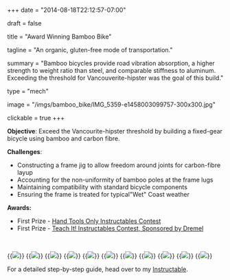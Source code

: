 +++
date = "2014-08-18T22:12:57-07:00"

draft = false

title = "Award Winning Bamboo Bike"

tagline = "An organic, gluten-free mode of transportation."

summary = "Bamboo bicycles provide road vibration absorption, a higher strength to weight ratio than steel, and comparable stiffness to aluminum. Exceeding the threshold for Vancouverite-hipster was the goal of this build."

type = "mech"

image = "/imgs/bamboo_bike/IMG_5359-e1458003099757-300x300.jpg"

clickable = true
+++

<p><strong>Objective</strong>: Exceed the Vancourite-hipster threshold by building a fixed-gear bicycle using bamboo and carbon fibre.</p>
            
<p><strong>Challenges</strong>:</p>

<ul>
	<li style="text-align: left;">Constructing a frame jig to allow freedom around joints for carbon-fibre layup</li>
	<li style="text-align: left;">Accounting for the non-uniformity of bamboo poles at the frame lugs</li>
	<li style="text-align: left;">Maintaining compatibility with standard bicycle components</li>
	<li style="text-align: left;">Ensuring the frame is treated for typical"Wet" Coast weather</li>
</ul>
<p><strong>Awards:</strong></p>
<ul>
	<li>First Prize - <a href="http://www.instructables.com/contest/handtoolsonly/" target="_blank">Hand Tools Only Instructables Contest</a></li>
	<li>First Prize - <a href="http://www.instructables.com/contest/teachit/" target="_blank">Teach It! Instructables Contest, Sponsored by Dremel</a></li>
</ul>

<br>

{{<img caption="Build complete and ready to roll." src="/imgs/bamboo_bike/IMG_5359-e1424407598804.jpg">}}
{{<img caption="Track bicycle custom geometry." src="/imgs/bamboo_bike/Bike-frame-geometry-1024x567.png">}}
{{<img caption="Frame dimensions with tubes shown to determine the required cut lengths of bamboo." src="/imgs/bamboo_bike/Drawing-Bike-frame-dimensions-1024x680.png">}}
{{<img caption="Frame jig modeled in SolidWorks." src="/imgs/bamboo_bike/Bamboo-bike-in-jig-1-1024x572.jpg">}}
{{<img caption="Bamboo poles after heat treatment in the oven, preparing for the next heat treatment." src="/imgs/bamboo_bike/2013-09-15-14.21.10-1024x768.jpg">}}
{{<img caption="Dry fitting of bamboo poles after mitering." src="/imgs/bamboo_bike/05-IMG_3962.jpg">}}
{{<img caption="Bottom bracket junction with mitered bamboo." src="/imgs/bamboo_bike/07-IMG_3968.jpg">}}
{{<img caption="Slotted bamboo to fit the dropouts." src="/imgs/bamboo_bike/11-IMG_3985-1024x768.jpg">}}
{{<img caption="Frame wrapped, sanded, and ready for finishing details." src="/imgs/bamboo_bike/IMG_20140817_143412-1024x768.jpg">}}
{{<img caption="Applying the final touches to the bottom bracket." src="/imgs/bamboo_bike/IMG_20140817_153701-768x1024.jpg">}}
{{<img caption="Aaaand we're done!" src="/imgs/bamboo_bike/IMG_5364-1024x768.jpg">}}

<p>For a detailed step-by-step guide, head over to my <a href="http://www.instructables.com/id/Building-a-Carbon-Fibre-Bamboo-Bicycle-From-Scratc/" target="_blank">Instructable</a>.</p>